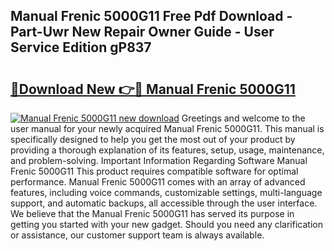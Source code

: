 ## Manual Frenic 5000G11 Free Pdf Download - Part-Uwr New Repair Owner Guide - User Service Edition gP837

# <h2><a href="http://bc70027.oget.top/?id=Manual+Frenic+5000G11">🔗Download New 👉🔴 Manual Frenic 5000G11</a></h2>

[![Manual Frenic 5000G11 new download](https://i.imgur.com/5g1atiW.png)](http://bc70027.oget.top/?id=Manual+Frenic+5000G11)
Greetings and welcome to the user manual for your newly acquired Manual Frenic 5000G11. This manual is specifically designed to help you get the most out of your product by providing a thorough explanation of its features, setup, usage, maintenance, and problem-solving. Important Information Regarding Software Manual Frenic 5000G11 This product requires compatible software for optimal performance. Manual Frenic 5000G11 comes with an array of advanced features, including voice commands, customizable settings, multi-language support, and automatic backups, all accessible through the user interface. We believe that the Manual Frenic 5000G11 has served its purpose in getting you started with your new gadget. Should you need any clarification or assistance, our customer support team is always available.
